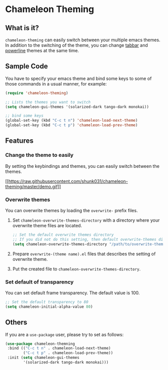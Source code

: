 # Chameleon Theming

## What is it?

`chameleon-theming` can easily switch between your multiple emacs themes. In addition to the switching of the theme, you can change [tabbar](https://github.com/dholm/tabbar) and [powerline](https://github.com/milkypostman/powerline) themes at the same time.

## Sample Code

You have to specify your emacs theme and bind some keys to some of those commands in a usual manner, for example:

```lisp
(require 'chameleon-theming)

;; Lists the themes you want to switch
(setq chameleon-gui-themes '(solarized-dark tango-dark monokai))

;; bind some keys
(global-set-key (kbd "C-c t n") 'chameleon-load-next-theme)
(global-set-key (kbd "C-c t p") 'chameleon-load-prev-theme)
```

## Features

### Change the theme to easily

By setting the keybindings and themes, you can easily switch between the themes.

[[https://raw.githubusercontent.com/shunk031/chameleon-theming/master/demo.gif]]

### Overwrite themes

You can overwrite themes by loading the `overwrite-` prefix files. 

1. Set `chameleon-overwrite-themes-directory` with a directory where your overwrite theme files are located.

   ```lisp
   ;; Set the default overwrite themes directory
   ;; If you did not do this setting, then default overwrite-themes directory is used.
   (setq chameleon-overwrite-themes-directory "/path/to/overwrite-themes/")
   ```
   
2. Prepare `overwrite-(theme name).el` files that describes the setting of overwrite theme.
3. Put the created file to `chameleon-overwrite-themes-directory`.
   
### Set default of transparency

You can set default frame transparency. The default value is 100.

```lisp
;; Set the default transparency to 80 
(setq chameleon-initial-alpha-value 80)
```

## Others

If you are a `use-package` user, please try to set as follows:

```lisp
(use-package chameleon-themning
 :bind (("C-c t n" . chameleon-load-next-theme)
        ("C-c t p" . chameleon-load-prev-theme))
 :init (setq chameleon-gui-themes
        '(solarized-dark tango-dark monokai)))
```
